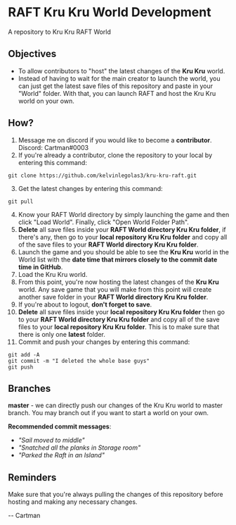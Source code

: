 # RAFT Kru Kru World Development
A repository to Kru Kru RAFT World

## Objectives
- To allow contributors to "host" the latest changes of the **Kru Kru** world. 
- Instead of having to wait for the main creator to launch the world, you can just get the latest save files of this repository and paste in your "World" folder. With that, you can launch RAFT and host the Kru Kru world on your own.

## How?
1. Message me on discord if you would like to become a **contributor**. Discord: Cartman#0003
2. If you're already a contributor, clone the repository to your local by entering this command: 
```
git clone https://github.com/kelvinlegolas3/kru-kru-raft.git
```
3. Get the latest changes by entering this command: 
```
git pull
```
4. Know your RAFT World directory by simply launching the game and then click "Load World". Finally, click "Open World Folder Path". 
5. **Delete** all save files inside your **RAFT World directory Kru Kru folder**, if there's any, then go to your **local repository Kru Kru folder** and copy all of the save files to your **RAFT World directory Kru Kru folder**.
6. Launch the game and you should be able to see the **Kru Kru** world in the World list with the **date time that mirrors closely to the commit date time in GitHub**.
7. Load the Kru Kru world.
8. From this point, you're now hosting the latest changes of the **Kru Kru** world. Any save game that you will make from this point will create another save folder in your **RAFT World directory Kru Kru folder**.
9. If you're about to logout, **don't forget to save**.
10. **Delete** all save files inside your **local repository Kru Kru folder** then go to your **RAFT World directory Kru Kru folder** and copy all of the save files to your **local repository Kru Kru folder**. This is to make sure that there is only one **latest** folder.
11. Commit and push your changes by entering this command: 
```
git add -A
git commit -m "I deleted the whole base guys"
git push
```

## Branches
**master** - we can directly push our changes of the Kru Kru world to master branch. You may branch out if you want to start a world on your own.

**Recommended commit messages**:
- _"Sail moved to middle"_
- _"Snatched all the planks in Storage room"_
- _"Parked the Raft in an Island"_

## Reminders
Make sure that you're always pulling the changes of this repository before hosting and making any necessary changes.

-- Cartman
